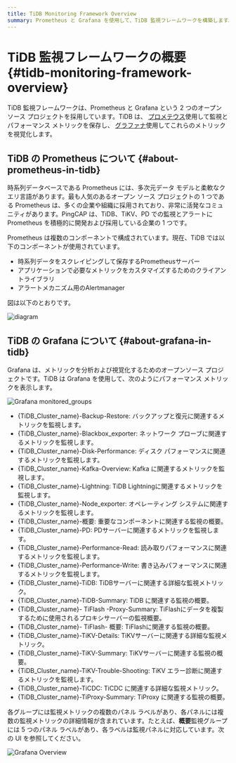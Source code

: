 ```yaml
---
title: TiDB Monitoring Framework Overview
summary: Prometheus と Grafana を使用して、TiDB 監視フレームワークを構築します。
---
```


# TiDB 監視フレームワークの概要 {#tidb-monitoring-framework-overview}

TiDB 監視フレームワークは、Prometheus と Grafana という 2 つのオープン ソース プロジェクトを採用しています。TiDB は、 [プロメテウス](https://prometheus.io)使用して監視とパフォーマンス メトリックを保存し、 [グラファナ](https://grafana.com/grafana)使用してこれらのメトリックを視覚化します。

## TiDB の Prometheus について {#about-prometheus-in-tidb}

時系列データベースである Prometheus には、多次元データ モデルと柔軟なクエリ言語があります。最も人気のあるオープン ソース プロジェクトの 1 つである Prometheus は、多くの企業や組織に採用されており、非常に活発なコミュニティがあります。PingCAP は、TiDB、TiKV、PD での監視とアラートに Prometheus を積極的に開発および採用している企業の 1 つです。

Prometheus は複数のコンポーネントで構成されています。現在、TiDB では以下のコンポーネントが使用されています。

-   時系列データをスクレイピングして保存するPrometheusサーバー
-   アプリケーションで必要なメトリックをカスタマイズするためのクライアントライブラリ
-   アラートメカニズム用のAlertmanager

図は以下のとおりです。

![diagram](/media/prometheus-in-tidb.png)

## TiDB の Grafana について {#about-grafana-in-tidb}

Grafana は、メトリックを分析および視覚化するためのオープンソース プロジェクトです。TiDB は Grafana を使用して、次のようにパフォーマンス メトリックを表示します。

![Grafana monitored\_groups](/media/grafana-monitored-groups.png)

-   {TiDB_Cluster_name}-Backup-Restore: バックアップと復元に関連するメトリックを監視します。
-   {TiDB_Cluster_name}-Blackbox_exporter: ネットワーク プローブに関連するメトリックを監視します。
-   {TiDB_Cluster_name}-Disk-Performance: ディスク パフォーマンスに関連するメトリックを監視します。
-   {TiDB_Cluster_name}-Kafka-Overview: Kafka に関連するメトリックを監視します。
-   {TiDB_Cluster_name}-Lightning: TiDB Lightningに関連するメトリックを監視します。
-   {TiDB_Cluster_name}-Node_exporter: オペレーティング システムに関連するメトリックを監視します。
-   {TiDB_Cluster_name}-概要: 重要なコンポーネントに関連する監視の概要。
-   {TiDB_Cluster_name}-PD: PDサーバーに関連するメトリックを監視します。
-   {TiDB_Cluster_name}-Performance-Read: 読み取りパフォーマンスに関連するメトリックを監視します。
-   {TiDB_Cluster_name}-Performance-Write: 書き込みパフォーマンスに関連するメトリックを監視します。
-   {TiDB_Cluster_name}-TiDB: TiDBサーバーに関連する詳細な監視メトリック。
-   {TiDB_Cluster_name}-TiDB-Summary: TiDB に関連する監視の概要。
-   {TiDB_Cluster_name}- TiFlash -Proxy-Summary: TiFlashにデータを複製するために使用されるプロキシサーバーの監視概要。
-   {TiDB_Cluster_name}- TiFlash- 概要: TiFlashに関連する監視の概要。
-   {TiDB_Cluster_name}-TiKV-Details: TiKVサーバーに関連する詳細な監視メトリック。
-   {TiDB_Cluster_name}-TiKV-Summary: TiKVサーバーに関連する監視の概要。
-   {TiDB_Cluster_name}-TiKV-Trouble-Shooting: TiKV エラー診断に関連するメトリックを監視します。
-   {TiDB_Cluster_name}-TiCDC: TiCDC に関連する詳細な監視メトリック。
-   {TiDB_Cluster_name}-TiProxy-Summary: TiProxy に関連する監視の概要。

各グループには監視メトリックの複数のパネル ラベルがあり、各パネルには複数の監視メトリックの詳細情報が含まれています。たとえば、**概要**監視グループには 5 つのパネル ラベルがあり、各ラベルは監視パネルに対応しています。次の UI を参照してください。

![Grafana Overview](/media/grafana-monitor-overview.png)
